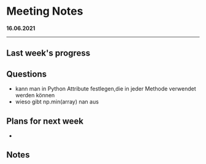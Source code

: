 # Meeting Notes
**16.06.2021**

---

## Last week's progress


## Questions
- kann man in Python Attribute festlegen,die in jeder Methode verwendet werden können
- wieso gibt np.min(array) nan aus

## Plans for next week
-
## Notes
